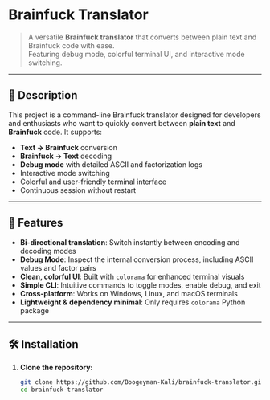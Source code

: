# Brainfuck Translator

> A versatile **Brainfuck translator** that converts between plain text and Brainfuck code with ease.  
> Featuring debug mode, colorful terminal UI, and interactive mode switching.

---

## 📜 Description

This project is a command-line Brainfuck translator designed for developers and enthusiasts who want to quickly convert between **plain text** and **Brainfuck** code. It supports:

- **Text → Brainfuck** conversion  
- **Brainfuck → Text** decoding  
- **Debug mode** with detailed ASCII and factorization logs  
- Interactive mode switching  
- Colorful and user-friendly terminal interface  
- Continuous session without restart

---

## 🚀 Features

- **Bi-directional translation**: Switch instantly between encoding and decoding modes  
- **Debug Mode**: Inspect the internal conversion process, including ASCII values and factor pairs  
- **Clean, colorful UI**: Built with `colorama` for enhanced terminal visuals  
- **Simple CLI**: Intuitive commands to toggle modes, enable debug, and exit  
- **Cross-platform**: Works on Windows, Linux, and macOS terminals  
- **Lightweight & dependency minimal**: Only requires `colorama` Python package

---

## 🛠️ Installation

1. **Clone the repository:**

   ```bash
   git clone https://github.com/Boogeyman-Kali/brainfuck-translator.git
   cd brainfuck-translator
